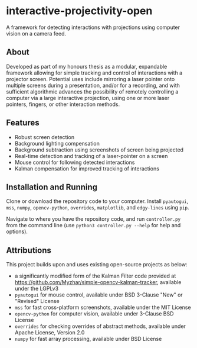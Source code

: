 # interactive-projectivity-open
A framework for detecting interactions with projections using computer vision on a camera feed.

## About
Developed as part of my honours thesis as a modular, expandable framework allowing for simple tracking and control of interactions with a projector screen. Potential uses include mirroring a laser pointer onto multiple screens during a presentation, and/or for a recording, and with sufficient algorithmic advances the possibility of remotely controlling a computer via a large interactive projection, using one or more laser pointers, fingers, or other interaction methods.

## Features
- Robust screen detection
- Background lighting compensation
- Background subtraction using screenshots of screen being projected
- Real-time detection and tracking of a laser-pointer on a screen
- Mouse control for following detected interactions
- Kalman compensation for improved tracking of interactions

## Installation and Running
Clone or download the repository code to your computer.
Install `pyautogui`, `mss`, `numpy`, `opencv-python`, `overrides`, `matplotlib`, and `edgy-lines` using `pip`.

Navigate to where you have the repository code, and run `controller.py` from the command line (use `python3 controller.py --help` for help and options).

## Attributions
This project builds upon and uses existing open-source projects as below:
- a significantly modified form of the Kalman Filter code provided at https://github.com/Myzhar/simple-opencv-kalman-tracker, available under the LGPLv3
- `pyautogui` for mouse control, available under BSD 3-Clause "New" or "Revised" License
- `mss` for fast cross-platform screenshots, available under the MIT License
- `opencv-python` for computer vision, available under 3-Clause BSD License
- `overrides` for checking overrides of abstract methods, available under Apache License, Version 2.0
- `numpy` for fast array processing, available under BSD License

